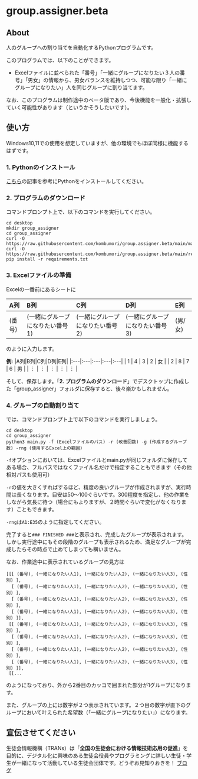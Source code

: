 # group.assigner.beta
## About
人のグループへの割り当てを自動化するPythonプログラムです。

このプログラムでは、以下のことができます。

- Excelファイルに並べられた「番号」「一緒にグループになりたい３人の番号」「男女」の情報から、男女バランスを維持しつつ、可能な限り「一緒にグループになりたい」人を同じグループに割り当てます。

なお、このプログラムは制作途中のベータ版であり、今後機能を一般化・拡張していく可能性があります（というかそうしたいです）。

## 使い方
Windows10,11での使用を想定していますが、他の環境でもほぼ同様に機能するはずです。
### 1. Pythonのインストール
[こちら](https://www.python.jp/install/windows/install.html)の記事を参考にPythonをインストールしてください。
### 2. プログラムのダウンロード
コマンドプロンプト上で、以下のコマンドを実行してください。
```
cd desktop
mkdir group_assigner
cd group_assigner
curl -O https://raw.githubusercontent.com/kombumori/group.assigner.beta/main/main.py
curl -O https://raw.githubusercontent.com/kombumori/group.assigner.beta/main/requirements.txt
pip install -r requirements.txt
```
### 3. Excelファイルの準備
Excelの一番前にあるシートに

|A列|B列|C列|D列|E列|
|:---|:---|:---|:---|:---|
| (番号) | (一緒にグループになりたい番号1) | (一緒にグループになりたい番号2) | (一緒にグループになりたい番号3) | (男/女) |

のように入力します。

**例:**
|A列|B列|C列|D列|E列|
|:---|:---|:---|:---|:---|
| 1 | 4 | 3 | 2 | 女 |
| 2 | 8 | 7 | 6 | 男 |
| ︙ | ︙ | ︙ | ︙ | ︙ |

そして、保存します。「**2. プログラムのダウンロード**」でデスクトップに作成した「group_assigner」フォルダに保存すると、後々楽かもしれません。

### 4. グループの自動割り当て
では、コマンドプロンプト上で以下のコマンドを実行しましょう。
```
cd desktop
cd group_assigner
python3 main.py -f (Excelファイルのパス) -r (改善回数) -g (作成するグループ数) -rng (使用するExcel上の範囲)
```
`-f`オプションにおいては、Excelファイルとmain.pyが同じフォルダに保存してある場合、フルパスではなくファイル名だけで指定することもできます（その他相対パスも使用可）

`-r`の値を大きくすればするほど、精度の良いグループが作成されますが、実行時間は長くなります。目安は50〜100ぐらいです。300程度を指定し、他の作業をしながら気長に待つ（場合にもよりますが、２時間ぐらいで変化がなくなります）こともできます。

`-rng`は`A1:E35`のように指定してください。

完了すると`### FINISHED ###`と表示され、完成したグループが表示されます。しかし実行途中にもその段階のグループも表示されるため、満足なグループが完成したらその時点で止めてしまっても構いません。

なお、作業途中に表示されているグループの見方は
```
[[[ (番号), (一緒になりたい人1), (一緒になりたい人2), (一緒になりたい人3), (性別) ],
  [ (番号), (一緒になりたい人1), (一緒になりたい人2), (一緒になりたい人3), (性別) ],
  [ (番号), (一緒になりたい人1), (一緒になりたい人2), (一緒になりたい人3), (性別) ],
  [ (番号), (一緒になりたい人1), (一緒になりたい人2), (一緒になりたい人3), (性別) ]],
 [[ (番号), (一緒になりたい人1), (一緒になりたい人2), (一緒になりたい人3), (性別) ],
  [ (番号), (一緒になりたい人1), (一緒になりたい人2), (一緒になりたい人3), (性別) ],
  [ (番号), (一緒になりたい人1), (一緒になりたい人2), (一緒になりたい人3), (性別) ],
  [ (番号), (一緒になりたい人1), (一緒になりたい人2), (一緒になりたい人3), (性別) ]],
 [[...
```
のようになっており、外から2番目のカッコで囲まれた部分が1グループになります。

また、グループの上には数字が２つ表示されています。２つ目の数字が直下のグループにおいて叶えられた希望数（「一緒にグループになりたい」）になります。

## 宣伝させてください
生徒会情報機構（TRANs）は「**全国の生徒会における情報技術応用の促進**」を目的に、デジタル化に興味のある生徒会役員やプログラミングに詳しい生徒・学生が一緒になって活動している生徒会団体です。どうぞお見知りおきを！
[ブログ](https://zenn.dev/p/trans)
